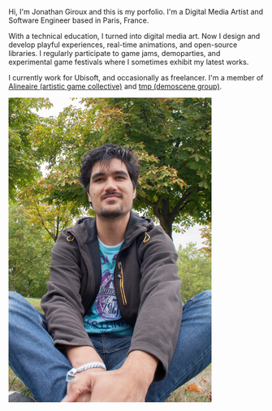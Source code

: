 Hi, I'm Jonathan Giroux and this is my porfolio. I'm a Digital Media Artist and Software Engineer based in Paris, France.

With a technical education, I turned into digital media art. Now I design and develop playful experiences, real-time animations, and open-source libraries. I regularly participate to game jams, demoparties, and experimental game festivals where I sometimes exhibit my latest works.

I currently work for Ubisoft, and occasionally as freelancer. I'm a member of [Alineaire (artistic game collective)](http://www.alineaire.fr/) and [tmp (demoscene group)](http://tmp.graphics/).

![Me](jonathan-giroux.jpg "halfwidth")
